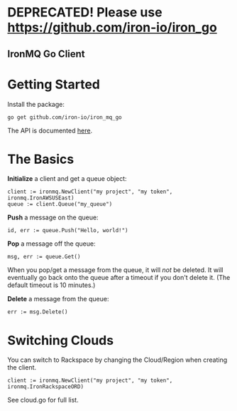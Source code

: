# DEPRECATED!  Please use https://github.com/iron-io/iron_go 

IronMQ Go Client
----------------

Getting Started
===============

Install the package:

    go get github.com/iron-io/iron_mq_go

The API is documented [here](http://iron-io.github.com/iron_mq_go/).

The Basics
==========
**Initialize** a client and get a queue object:

    client := ironmq.NewClient("my project", "my token", ironmq.IronAWSUSEast)
    queue := client.Queue("my_queue")

**Push** a message on the queue:

    id, err := queue.Push("Hello, world!")

**Pop** a message off the queue:

    msg, err := queue.Get()

When you pop/get a message from the queue, it will *not* be deleted. It will
eventually go back onto the queue after a timeout if you don't delete it. (The
default timeout is 10 minutes.)

**Delete** a message from the queue:

    err := msg.Delete()


Switching Clouds
================

You can switch to Rackspace by changing the Cloud/Region when creating the client. 

    client := ironmq.NewClient("my project", "my token", ironmq.IronRackspaceORD)
    
See cloud.go for full list.
